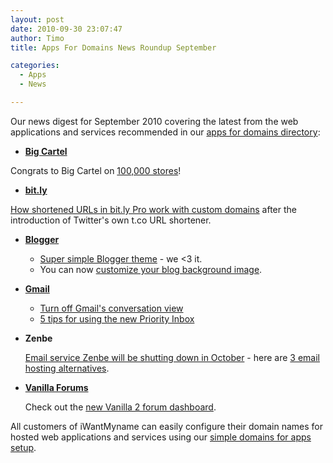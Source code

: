 ```yaml
---
layout: post
date: 2010-09-30 23:07:47
author: Timo
title: Apps For Domains News Roundup September

categories:
  - Apps
  - News

---
```


Our news digest for September 2010 covering the latest from the web applications and services recommended in our [apps for domains directory](https://iwantmyname.com/services):

- **[Big Cartel](https://iwantmyname.com/features/applications/custom-domain-apps/e-commerce/bigcartel-build-your-own-online-shop)**

Congrats to Big Cartel on [100,000 stores](http://blog.bigcartel.com/post/1205580759/meet-the-100-000th-big-cartel-store)!

- **[bit.ly](https://iwantmyname.com/services/url-shortener/bit.ly-pro-custom-domain-short-url-forwarding-service)**

 [How shortened URLs in bit.ly Pro work with custom domains](http://blog.bit.ly/post/1059000406/bit-ly-and-link-wrapping) after the introduction of Twitter's own t.co URL shortener.

- **[Blogger](https://iwantmyname.com/features/applications/custom-domain-apps/blogs/blogger-blogspot-free-blog-with-own-url)**

  - [Super simple Blogger theme](http://buzz.blogger.com/2010/09/super-simple-your-creative-canvas.html) - we <3 it.  
  - You can now [customize your blog background image](http://buzz.blogger.com/2010/09/customize-your-blogs-background-with.html).

- **[Gmail](https://iwantmyname.com/features/applications/google-apps-for-your-domain/free-email-with-gmail)**

  - [Turn off Gmail's conversation view](http://gmailblog.blogspot.com/2010/09/turn-off-gmails-conversation-view.html)
  - [5 tips for using the new Priority Inbox](http://gmailblog.blogspot.com/2010/09/5-tips-for-using-priority-inbox.html)

- **Zenbe**

  [Email service Zenbe will be shutting down in October](http://archived.link/http://blog.zenbe.com/2010/09/03/zenbe-mail-will-be-shutting-down-oct-8th-2010) - here are [3 email hosting alternatives](https://iwantmyname.com/services/email-hosting).

- **[Vanilla Forums](https://iwantmyname.com/services/forum-hosting/vanilla-forums-on-your-own-custom-domain)**

  Check out the [new Vanilla 2 forum dashboard](http://vanillaforums.com/blog/general/the-new-vanilla-2-dashboard/).

All customers of iWantMyname can easily configure their domain names for hosted web applications and services using our [simple domains for apps setup](https://iwantmyname.com/services).
